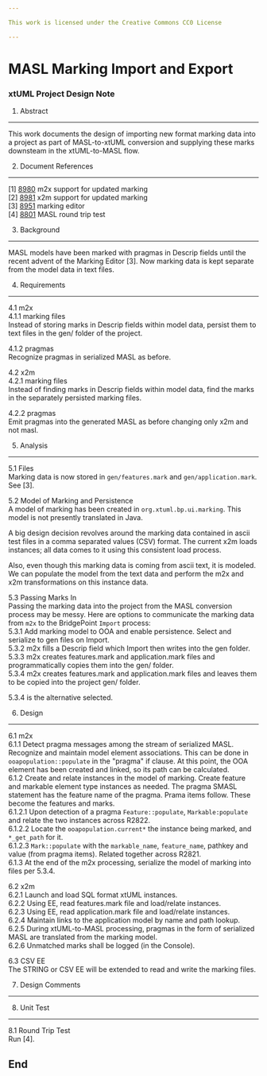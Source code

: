 ```yaml
---

This work is licensed under the Creative Commons CC0 License

---
```


# MASL Marking Import and Export
### xtUML Project Design Note

1. Abstract
-----------
This work documents the design of importing new format marking data into
a project as part of MASL-to-xtUML conversion and supplying these marks
downsteam in the xtUML-to-MASL flow.

2. Document References
----------------------
[1] [8980](https://support.onefact.net/redmine/issues/8980) m2x support for updated marking  
[2] [8981](https://support.onefact.net/redmine/issues/8981) x2m support for updated marking  
[3] [8951](https://support.onefact.net/redmine/issues/8951) marking editor  
[4] [8801](https://support.onefact.net/redmine/issues/8801) MASL round trip test  

3. Background
-------------
MASL models have been marked with pragmas in Descrip fields until the
recent advent of the Marking Editor [3].  Now marking data is kept
separate from the model data in text files.

4. Requirements
---------------
4.1 m2x  
4.1.1 marking files  
Instead of storing marks in Descrip fields within model data, persist
them to text files in the gen/ folder of the project.

4.1.2 pragmas  
Recognize pragmas in serialized MASL as before.

4.2 x2m  
4.2.1 marking files  
Instead of finding marks in Descrip fields within model data, find
the marks in the separately persisted marking files.

4.2.2 pragmas  
Emit pragmas into the generated MASL as before changing only x2m and not masl.

5. Analysis
-----------
5.1 Files  
Marking data is now stored in `gen/features.mark` and `gen/application.mark`.
See [3].

5.2 Model of Marking and Persistence  
A model of marking has been created in `org.xtuml.bp.ui.marking`.  This model
is not presently translated in Java.

A big design decision revolves around the marking data contained in ascii
test files in a comma separated values (CSV) format.  The current x2m loads
instances; all data comes to it using this consistent load process.

Also, even though this marking data is coming from ascii text, it is
modeled.  We can populate the model from the text data and perform
the m2x and x2m transformations on this instance data.

5.3 Passing Marks In  
Passing the marking data into the project from the MASL conversion process
may be messy.  Here are options to communicate the marking data from `m2x`
to the BridgePoint `Import` process:  
5.3.1 Add marking model to OOA and enable persistence.  Select and serialize
to gen files on Import.  
5.3.2 m2x fills a Descrip field which Import then writes into the gen folder.  
5.3.3 m2x creates features.mark and application.mark files and programmatically
copies them into the gen/ folder.  
5.3.4 m2x creates features.mark and application.mark files and leaves them
to be copied into the project gen/ folder.

5.3.4 is the alternative selected.

6. Design
---------
6.1 m2x  
6.1.1 Detect pragma messages among the stream of serialized MASL.  Recognize
and maintain model element associations.  This can be done in
`ooapopulation::populate` in the "pragma" if clause.  At this point, the
OOA element has been created and linked, so its path can be calculated.  
6.1.2 Create and relate instances in the model of marking.  Create feature
and markable element type instances as needed.  The pragma SMASL statement
has the feature name of the pragma.  Prama items follow.  These become the
features and marks.  
6.1.2.1 Upon detection of a pragma `Feature::populate`, `Markable:populate`
and relate the two instances across R2822.  
6.1.2.2 Locate the `ooapopulation.current*` the instance being marked,
and `*_get_path` for it.  
6.1.2.3 `Mark::populate` with the `markable_name`, `feature_name`, pathkey
and value (from pragma items).  Related together across R2821.  
6.1.3 At the end of the m2x processing, serialize the model of marking
into files per 5.3.4.  

6.2 x2m  
6.2.1 Launch and load SQL format xtUML instances.  
6.2.2 Using EE, read features.mark file and load/relate instances.  
6.2.3 Using EE, read application.mark file and load/relate instances.  
6.2.4 Maintain links to the application model by name and path lookup.  
6.2.5 During xtUML-to-MASL processing, pragmas in the form of serialized
MASL are translated from the marking model.  
6.2.6 Unmatched marks shall be logged (in the Console).  

6.3 CSV EE  
The STRING or CSV EE will be extended to read and write the marking files.

7. Design Comments
------------------

8. Unit Test
------------
8.1 Round Trip Test  
Run [4].

End
---

